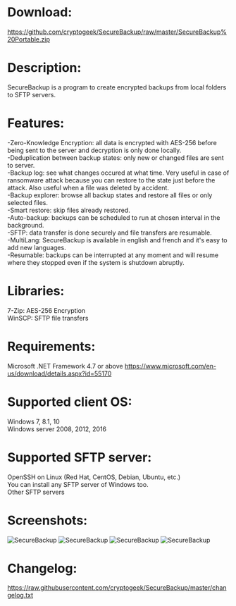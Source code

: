 # Download:
https://github.com/cryptogeek/SecureBackup/raw/master/SecureBackup%20Portable.zip

# Description:
SecureBackup is a program to create encrypted backups from local folders to SFTP servers.

# Features:
-Zero-Knowledge Encryption: all data is encrypted with AES-256 before being sent to the server and decryption is only done locally.  
-Deduplication between backup states: only new or changed files are sent to server.  
-Backup log: see what changes occured at what time. Very useful in case of ransomware attack because you can restore to the state just before the attack. Also useful when a file was deleted by accident.  
-Backup explorer: browse all backup states and restore all files or only selected files.  
-Smart restore: skip files already restored.  
-Auto-backup: backups can be scheduled to run at chosen interval in the background.  
-SFTP: data transfer is done securely and file transfers are resumable.  
-MultiLang: SecureBackup is available in english and french and it's easy to add new languages.  
-Resumable: backups can be interrupted at any moment and will resume where they stopped even if the system is shutdown abruptly.  

# Libraries:
7-Zip: AES-256 Encryption  
WinSCP: SFTP file transfers  

# Requirements:
Microsoft .NET Framework 4.7 or above
https://www.microsoft.com/en-us/download/details.aspx?id=55170

# Supported client OS: 
Windows 7, 8.1, 10  
Windows server 2008, 2012, 2016  

# Supported SFTP server: 
OpenSSH on Linux (Red Hat, CentOS, Debian, Ubuntu, etc.)  
You can install any SFTP server of Windows too.  
Other SFTP servers  

# Screenshots:
![SecureBackup](https://raw.githubusercontent.com/cryptogeek/SecureBackup/master/Screenshots/Main.PNG)
![SecureBackup](https://raw.githubusercontent.com/cryptogeek/SecureBackup/master/Screenshots/Backup.png)
![SecureBackup](https://raw.githubusercontent.com/cryptogeek/SecureBackup/master/Screenshots/Backup%20settings.PNG)
![SecureBackup](https://raw.githubusercontent.com/cryptogeek/SecureBackup/master/Screenshots/Restore%20backup.png)

# Changelog:
https://raw.githubusercontent.com/cryptogeek/SecureBackup/master/changelog.txt
